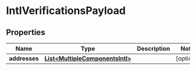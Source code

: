 

# IntlVerificationsPayload


## Properties

Name | Type | Description | Notes
------------ | ------------- | ------------- | -------------
**addresses** | [**List&lt;MultipleComponentsIntl&gt;**](MultipleComponentsIntl.md) |  |  [optional]



